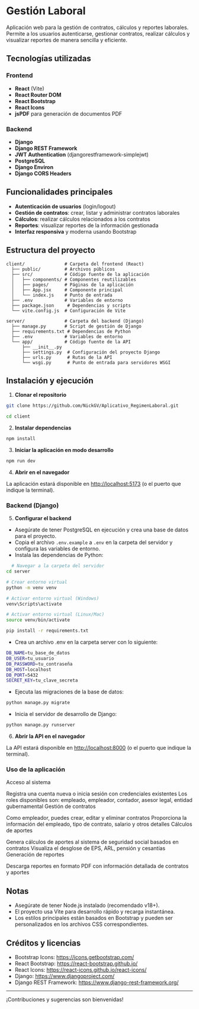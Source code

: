 # Gestión Laboral

Aplicación web para la gestión de contratos, cálculos y reportes laborales. Permite a los usuarios autenticarse, gestionar contratos, realizar cálculos y visualizar reportes de manera sencilla y eficiente.

## Tecnologías utilizadas

### Frontend

- **React** (Vite)
- **React Router DOM**
- **React Bootstrap**
- **React Icons**
- **jsPDF** para generación de documentos PDF

### Backend

- **Django**
- **Django REST Framework**
- **JWT Authentication** (djangorestframework-simplejwt)
- **PostgreSQL**
- **Django Environ**
- **Django CORS Headers**

## Funcionalidades principales

- **Autenticación de usuarios** (login/logout)
- **Gestión de contratos**: crear, listar y administrar contratos laborales
- **Cálculos**: realizar cálculos relacionados a los contratos
- **Reportes**: visualizar reportes de la información gestionada
- **Interfaz responsiva** y moderna usando Bootstrap

## Estructura del proyecto

```plaintext
client/               # Carpeta del frontend (React)
  ├── public/         # Archivos públicos
  ├── src/            # Código fuente de la aplicación
  │   ├── components/ # Componentes reutilizables
  │   ├── pages/      # Páginas de la aplicación
  │   ├── App.jsx     # Componente principal
  │   └── index.js    # Punto de entrada
  ├── .env            # Variables de entorno
  ├── package.json     # Dependencias y scripts
  └── vite.config.js  # Configuración de Vite

server/               # Carpeta del backend (Django)
  ├── manage.py       # Script de gestión de Django
  ├── requirements.txt # Dependencias de Python
  ├── .env            # Variables de entorno
  └── app/            # Código fuente de la API
      ├── __init__.py
      ├── settings.py  # Configuración del proyecto Django
      ├── urls.py      # Rutas de la API
      └── wsgi.py      # Punto de entrada para servidores WSGI
```

## Instalación y ejecución

1. **Clonar el repositorio**

```bash
git clone https://github.com/NickGV/Aplicativo_RegimenLaboral.git

cd client
```

2. **Instalar dependencias**

```bash
npm install
```

3. **Iniciar la aplicación en modo desarrollo**

```bash
npm run dev
```

4. **Abrir en el navegador**

La aplicación estará disponible en [http://localhost:5173](http://localhost:5173) (o el puerto que indique la terminal).

### Backend (Django)

5. **Configurar el backend**

- Asegúrate de tener PostgreSQL en ejecución y crea una base de datos para el proyecto.
- Copia el archivo `.env.example` a `.env` en la carpeta del servidor y configura las variables de entorno.
- Instala las dependencias de Python:

```bash
  # Navegar a la carpeta del servidor
cd server

# Crear entorno virtual
python -m venv venv

# Activar entorno virtual (Windows)
venv\Scripts\activate

# Activar entorno virtual (Linux/Mac)
source venv/bin/activate
```

```bash
pip install -r requirements.txt
```

- Crea un archivo .env en la carpeta server con lo siguiente:

```bash
DB_NAME=tu_base_de_datos
DB_USER=tu_usuario
DB_PASSWORD=tu_contraseña
DB_HOST=localhost
DB_PORT=5432
SECRET_KEY=tu_clave_secreta
```

- Ejecuta las migraciones de la base de datos:

```bash
python manage.py migrate
```

- Inicia el servidor de desarrollo de Django:

```bash
python manage.py runserver
```

6. **Abrir la API en el navegador**

La API estará disponible en [http://localhost:8000](http://localhost:8000) (o el puerto que indique la terminal).

### Uso de la aplicación

Acceso al sistema

Registra una cuenta nueva o inicia sesión con credenciales existentes
Los roles disponibles son: empleado, empleador, contador, asesor legal, entidad gubernamental
Gestión de contratos

Como empleador, puedes crear, editar y eliminar contratos
Proporciona la información del empleado, tipo de contrato, salario y otros detalles
Cálculos de aportes

Genera cálculos de aportes al sistema de seguridad social basados en contratos
Visualiza el desglose de EPS, ARL, pensión y cesantías
Generación de reportes

Descarga reportes en formato PDF con información detallada de contratos y aportes

## Notas

- Asegúrate de tener Node.js instalado (recomendado v18+).
- El proyecto usa Vite para desarrollo rápido y recarga instantánea.
- Los estilos principales están basados en Bootstrap y pueden ser personalizados en los archivos CSS correspondientes.

## Créditos y licencias

- Bootstrap Icons: https://icons.getbootstrap.com/
- React Bootstrap: https://react-bootstrap.github.io/
- React Icons: https://react-icons.github.io/react-icons/
- Django: https://www.djangoproject.com/
- Django REST Framework: https://www.django-rest-framework.org/

---

¡Contribuciones y sugerencias son bienvenidas!

